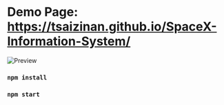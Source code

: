 # Demo Page: https://tsaizinan.github.io/SpaceX-Information-System/

![Preview](https://i.imgur.com/YHXfDHT.png)

### `npm install`

### `npm start`
